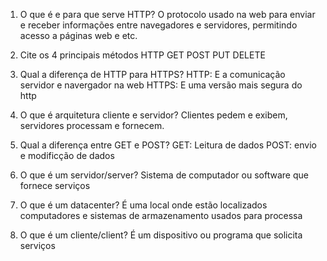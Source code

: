 1. O que é e para que serve HTTP?
 O protocolo usado na web para enviar e receber informações entre navegadores e servidores, permitindo acesso a páginas web  e etc.


2. Cite os 4 principais métodos HTTP
 GET
 POST
 PUT
 DELETE

3. Qual a diferença de HTTP para HTTPS?
HTTP: E a comunicação servidor e navergador na web
HTTPS: E uma versão mais segura do http

4. O que é arquitetura cliente e servidor?
Clientes pedem e exibem, servidores processam e fornecem.

5. Qual a diferença entre GET e POST?
GET: Leitura de dados
POST: envio e modificção de dados

6. O que é um servidor/server?
Sistema de computador ou software que fornece serviços

7. O que é um datacenter?
É uma local onde estão localizados computadores e sistemas de armazenamento usados para processa

8. O que é um cliente/client?
É um dispositivo ou programa que solicita serviços
